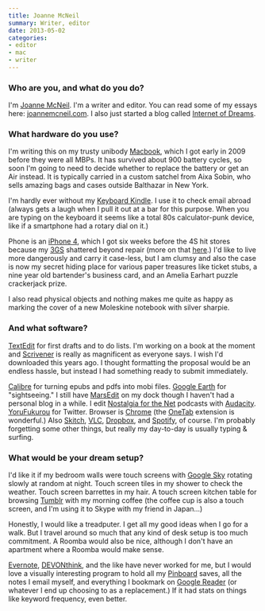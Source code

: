 ```yaml
---
title: Joanne McNeil
summary: Writer, editor
date: 2013-05-02
categories:
- editor
- mac
- writer
---
```


### Who are you, and what do you do?

I'm [Joanne McNeil](http://twitter.com/jomc/ "Joanne's Twitter account."). I'm a writer and editor. You can read some of my essays here: [joannemcneil.com](http://joannemcneil.com/ "Joanne's website."). I also just started a blog called [Internet of Dreams](http://internet-of-dreams.tumblr.com/ "Joanne's Tumblr site.").

### What hardware do you use?

I'm writing this on my trusty unibody [Macbook][], which I got early in 2009 before they were all MBPs. It has survived about 900 battery cycles, so soon I'm going to need to decide whether to replace the battery or get an Air instead. It is typically carried in a custom satchel from Aixa Sobin, who sells amazing bags and cases outside Balthazar in New York.

I'm hardly ever without my [Keyboard Kindle][kindle]. I use it to check email abroad (always gets a laugh when I pull it out at a bar for this purpose. When you are typing on the keyboard it seems like a total 80s calculator-punk device, like if a smartphone had a rotary dial on it.)

Phone is an [iPhone 4][iphone-4], which I got six weeks before the 4S hit stores because my [3GS][iphone-3gs] shattered beyond repair (more on that [here](http://joannemcneil.com/index.php?/project/my-broken-iphone/ "Joanne's post on her broken iPhone screen.").) I'd like to live more dangerously and carry it case-less, but I am clumsy and also the case is now my secret hiding place for various paper treasures like ticket stubs, a nine year old bartender's business card, and an Amelia Earhart puzzle crackerjack prize.

I also read physical objects and nothing makes me quite as happy as marking the cover of a new Moleskine notebook with silver sharpie.

### And what software?

[TextEdit][] for first drafts and to do lists. I'm working on a book at the moment and [Scrivener][] is really as magnificent as everyone says. I wish I'd downloaded this years ago. I thought formatting the proposal would be an endless hassle, but instead I had something ready to submit immediately.

[Calibre][] for turning epubs and pdfs into mobi files. [Google Earth][google-earth] for "sightseeing." I still have [MarsEdit][] on my dock though I haven't had a personal blog in a while. I edit [Nostalgia for the Net](http://nostalgia4net.tumblr.com/ "Joanne's podcast on people's earliest Internet memories.") podcasts with [Audacity][]. [YoruFukurou][] for Twitter. Browser is [Chrome][] (the [OneTab][] extension is wonderful.) Also [Skitch][], [VLC][], [Dropbox][], and [Spotify][], of course. I'm probably forgetting some other things, but really my day-to-day is usually typing & surfing.

### What would be your dream setup?

I'd like it if my bedroom walls were touch screens with [Google Sky][google-sky] rotating slowly at random at night. Touch screen tiles in my shower to check the weather. Touch screen barrettes in my hair. A touch screen kitchen table for browsing [Tumblr][] with my morning coffee (the coffee cup is also a touch screen, and I'm using it to Skype with my friend in Japan...)

Honestly, I would like a treadputer. I get all my good ideas when I go for a walk. But I travel around so much that any kind of desk setup is too much commitment. A Roomba would also be nice, although I don't have an apartment where a Roomba would make sense.  

[Evernote][], [DEVONthink][], and the like have never worked for me, but I would love a visually interesting program to hold all my [Pinboard][] saves, all the notes I email myself, and everything I bookmark on [Google Reader][google-reader] (or whatever I end up choosing to as a replacement.) If it had stats on things like keyword frequency, even better.

[audacity]: https://sourceforge.net/projects/audacity/ "An open-source, cross-platform audio editor."
[calibre]: https://calibre-ebook.com/ "An ebook library management tool."
[chrome]: https://www.google.com/intl/en/chrome/browser/ "A WebKit-based browser, where each tab runs in its own thread."
[devonthink]: https://www.devontechnologies.com/products/devonthink/ "Software for storing all your documents, scans etc."
[dropbox]: https://www.dropbox.com/ "Online syncing and storage."
[evernote]: https://evernote.com/ "Online software for capturing notes."
[google-earth]: http://www.google.com/earth/ "Software for modelling a 3D view of our planet."
[google-reader]: https://en.wikipedia.org/wiki/Google_Reader "A web-based feed reader."
[google-sky]: https://www.google.com/sky/ "A map tool, for space."
[iphone-3gs]: https://en.wikipedia.org/wiki/IPhone_3GS "A 3 megapixel smartphone."
[iphone-4]: https://en.wikipedia.org/wiki/IPhone_4 "A smartphone."
[kindle]: https://www.amazon.com/Kindle-Ereader-ebook-reader/dp/B007HCCNJU "A digital book reader."
[macbook]: https://en.wikipedia.org/wiki/MacBook "A laptop."
[marsedit]: https://red-sweater.com/marsedit/ "A weblog editor for the Mac."
[onetab]: https://chrome.google.com/webstore/detail/onetab/chphlpgkkbolifaimnlloiipkdnihall "A Chrome extension for taking open tabs and putting them in a list."
[pinboard]: http://pinboard.in/ "A bookmarking web service."
[scrivener]: http://literatureandlatte.com/scrivener.php "A Mac text editor aimed at writers."
[skitch]: https://evernote.com/skitch/ "An always-on image editor for the Mac."
[spotify]: https://www.spotify.com/us/ "A music streaming service."
[textedit]: http://web.archive.org/web/20200525165141/https://support.apple.com/en-us/HT2523 "A text editor included with Mac OS X."
[tumblr]: https://www.tumblr.com/ "An online personal publishing platform."
[vlc]: http://www.videolan.org/vlc/ "An open-source media player."
[yorufukurou]: https://sites.google.com/site/yorufukurou/ "A Twitter client for the Mac."
